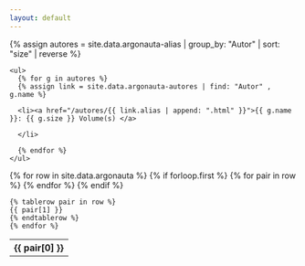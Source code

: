```yaml
---
layout: default
---
```

<!-- cria lista de autores distribuido por numero de volumes -->
<div class="columns is-mobile is-multiline">
  <div class="column is-4-desktop is-4-tablet is-6-mobile">
    {% assign autores = site.data.argonauta-alias | group_by: "Autor" | sort: "size" | reverse %}
    
    <ul>
      {% for g in autores %}
      {% assign link = site.data.argonauta-autores | find: "Autor" , g.name %}
      
      <li><a href="/autores/{{ link.alias | append: ".html" }}">{{ g.name }}: {{ g.size }} Volume(s) </a>
      
      </li>
    
      {% endfor %}
    </ul>
  </div>
</div>



<div class="table-container">
  <table class="table is-striped is-narrow is-hoverable">
    {% for row in site.data.argonauta %}
    {% if forloop.first %}
    <tr>
      {% for pair in row %}
      <th>{{ pair[0] }}</th>
      {% endfor %}
    </tr>
    {% endif %}

    {% tablerow pair in row %}
    {{ pair[1] }}
    {% endtablerow %}
    {% endfor %}
  </table>
</div>